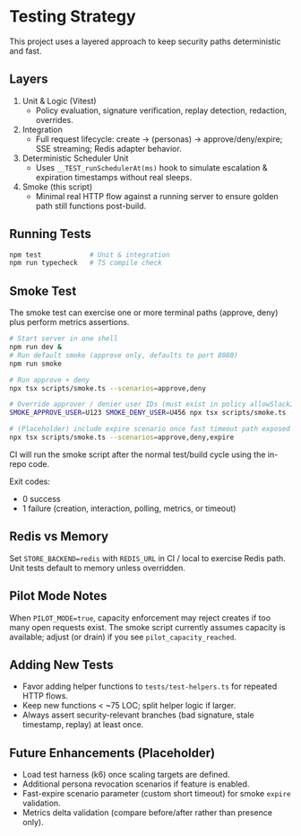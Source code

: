 # Testing Strategy

This project uses a layered approach to keep security paths deterministic and fast.

## Layers

1. Unit & Logic (Vitest)
   - Policy evaluation, signature verification, replay detection, redaction, overrides.
2. Integration
   - Full request lifecycle: create → (personas) → approve/deny/expire; SSE streaming; Redis adapter behavior.
3. Deterministic Scheduler Unit
   - Uses `__TEST_runSchedulerAt(ms)` hook to simulate escalation & expiration timestamps without real sleeps.
4. Smoke (this script)
   - Minimal real HTTP flow against a running server to ensure golden path still functions post-build.

## Running Tests

```bash
npm test            # Unit & integration
npm run typecheck   # TS compile check
```

## Smoke Test

The smoke test can exercise one or more terminal paths (approve, deny) plus perform metrics assertions.

```bash
# Start server in one shell
npm run dev &
# Run default smoke (approve only, defaults to port 8080)
npm run smoke

# Run approve + deny
npx tsx scripts/smoke.ts --scenarios=approve,deny

# Override approver / denier user IDs (must exist in policy allowSlackIds)
SMOKE_APPROVE_USER=U123 SMOKE_DENY_USER=U456 npx tsx scripts/smoke.ts --scenarios=approve,deny

# (Placeholder) include expire scenario once fast timeout path exposed
npx tsx scripts/smoke.ts --scenarios=approve,deny,expire
```

CI will run the smoke script after the normal test/build cycle using the in-repo code.

Exit codes:
- 0 success
- 1 failure (creation, interaction, polling, metrics, or timeout)

## Redis vs Memory

Set `STORE_BACKEND=redis` with `REDIS_URL` in CI / local to exercise Redis path. Unit tests default to memory unless overridden.

## Pilot Mode Notes

When `PILOT_MODE=true`, capacity enforcement may reject creates if too many open requests exist. The smoke script currently assumes capacity is available; adjust (or drain) if you see `pilot_capacity_reached`.

## Adding New Tests

- Favor adding helper functions to `tests/test-helpers.ts` for repeated HTTP flows.
- Keep new functions < ~75 LOC; split helper logic if larger.
- Always assert security-relevant branches (bad signature, stale timestamp, replay) at least once.

## Future Enhancements (Placeholder)

- Load test harness (k6) once scaling targets are defined.
- Additional persona revocation scenarios if feature is enabled.
- Fast-expire scenario parameter (custom short timeout) for smoke `expire` validation.
- Metrics delta validation (compare before/after rather than presence only).
